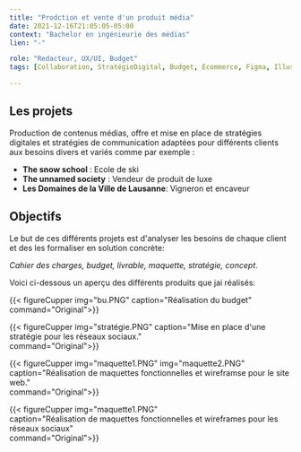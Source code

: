 ```yaml
---
title: "Prodction et vente d'un produit média"
date: 2021-12-16T21:05:05-05:00
context: "Bachelor en ingénieurie des médias"
lien: "-"

role: "Redacteur, UX/UI, Budget"
tags: [Collaboration, StratégieDigital, Budget, Ecommerce, Figma, Illustrator, Photoshop ]

---
```

## Les projets

Production de contenus médias, offre et mise en place de stratégies digitales et stratégies de communication adaptées pour différents clients aux besoins divers et variés comme par exemple :

* **The snow school** : Ecole de ski
* **The unnamed society** : Vendeur de produit de luxe
* **Les Domaines de la Ville de Lausanne**: Vigneron et encaveur


## Objectifs
Le but de ces différents projets est d'analyser les besoins de chaque client et des les formaliser en solution concrète: 

*Cahier des charges, budget, livrable, maquette, stratégie, concept*.

Voici ci-dessous un aperçu des différents produits que jai réalisés:

{{< figureCupper
img="bu.PNG" 
caption="Réalisation du budget"
command="Original">}}


 {{< figureCupper
img="stratégie.PNG" 
caption="Mise en place d'une stratégie pour les réseaux sociaux."  
command="Original">}}

 {{< figureCupper
img="maquette1.PNG" 
img="maquette2.PNG" 
caption="Réalisation de maquettes fonctionnelles et wireframse pour le site web."  
command="Original">}}

 {{< figureCupper
img="maquette1.PNG"  
caption="Réalisation de maquettes fonctionnelles et wireframes pour les réseaux sociaux"  
command="Original">}}



